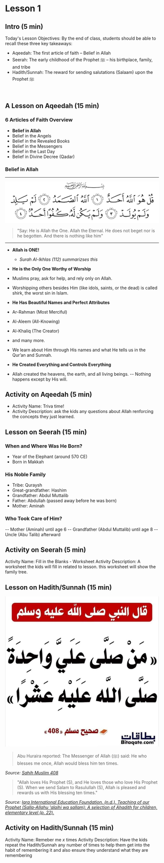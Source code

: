 # Lesson 1

## Intro (5 min)
Today's Lesson Objectives:
By the end of class, students should be able to recall these three key takeaways:
- Aqeedah: The first article of faith – Belief in Allah
- Seerah: The early childhood of the Prophet ﷺ – his birthplace, family, and tribe
- Hadith/Sunnah: The reward for sending salutations (Salaam) upon the Prophet ﷺ
<br>

## A Lesson on Aqeedah (15 min)

### 6 Articles of Faith Overview
- **Belief in Allah**
- Belief in the Angels
- Belief in the Revealed Books
- Belief in the Messengers
- Belief in the Last Day
- Belief in Divine Decree (Qadar)

### Belief in Allah
----------------------------------------
[![surah-al-ikhlas ](./images/surah-al-ikhlas.png)]((https://quran.com/112))

 > "Say: He is Allah the One. Allah the Eternal. He does not beget nor is he begotten. And there is nothing like him"
----------------------------------------
- **Allah is ONE!**
    - *Surah Al-Ikhlas (112) summarizses this*
- **He is the Only One Worthy of Worship**
 - Muslims pray, ask for help, and rely only on Allah.
 - Worshipping others besides Him (like idols, saints, or the dead) is called shirk, the worst sin in Islam.

- **He Has Beautiful Names and Perfect Attributes**
 - Ar-Rahman (Most Merciful) 
 - Al-Aleem (All-Knowing) 
 - Al-Khaliq (The Creator) 
 - and many more.
 - We learn about Him through His names and what He tells us in the Qur’an and Sunnah.

- **He Created Everything and Controls Everything**
 - Allah created the heavens, the earth, and all living beings.
 -- Nothing happens except by His will.

## Activity on Aqeedah (5 min)
- Activity Name: Triva time!
- Activity Description: ask the kids any questions about Allah renforcing the concepts they just learned.

 
## Lesson on Seerah (15 min)

### When and Where Was He Born?
- Year of the Elephant (around 570 CE)
- Born in Makkah

### His Noble Family
- Tribe: Quraysh
- Great-grandfather: Hashim
- Grandfather: Abdul Muttalib
- Father: Abdullah (passed away before he was born)
- Mother: Aminah

### Who Took Care of Him?
-- Mother (Aminah) until age 6
-- Grandfather (Abdul Muttalib) until age 8
-- Uncle (Abu Talib) afterward

## Activity on Seerah (5 min)
Activity Name: Fill in the Blanks - Worksheet
Activity Description: A worksheet the kids will fill in related to lesson. this worksheet will show the family tree.


## Lesson on Hadith/Sunnah (15 min)

![Sahih_muslim_408](./images/shahih_mulsim_408.jpg)

>Abu Huraira reported: The Messenger of Allah (ﷺ) said: He who blesses me once, Allah would bless him ten times.

*Source: [Sahih Muslim 408](https://sunnah.com/muslim:408)*


>"Allah loves His Prophet (S), and He loves those who love His Prophet (S). When we send Salam to Rasulullah (S), Allah is pleased and rewards us with His blessing ten times."

*Source: [Iqra International Education Foundation. (n.d.). Teaching of our Prophet (Salla-Allahu 'alaihi wa sallam): A selection of Ahadith for children, elementary level (p. 22).](https://www.iqra.org/products/teachings-of-our-prophet-ahadi?_pos=1&_psq=teaching+of+our&_ss=e&_v=1.0)*

## Activity on Hadith/Sunnah (15 min)
Activity Name: Remeber me _x_ times
Activity Description: Have the kids repeat the Hadith/Sunnah any number of times to help them get into the habit of remembering it and also ensure they understand what they are remembering 

